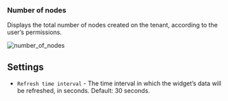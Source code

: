 ### Number of nodes
Displays the total number of nodes created on the tenant, according to the user’s permissions.

![number_of_nodes](https://docs.cloudify.co/5.1/images/ui/widgets/num_of_nodes.png)


## Settings
 
* `Refresh time interval` - The time interval in which the widget’s data will be refreshed, in seconds. Default: 30 seconds.
